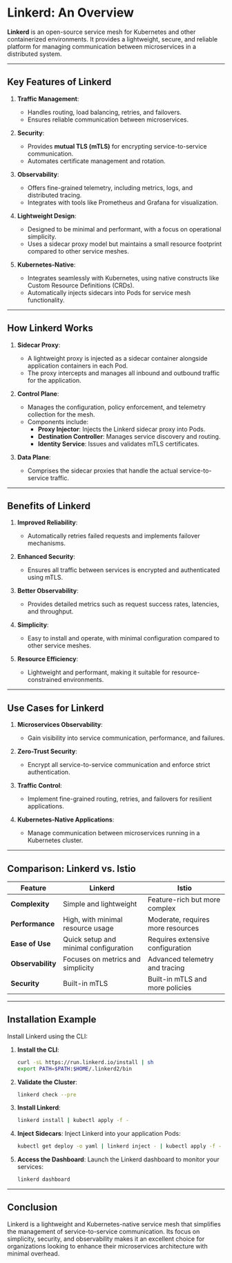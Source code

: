 # Linkerd: An Overview

**Linkerd** is an open-source service mesh for Kubernetes and other containerized environments. It provides a lightweight, secure, and reliable platform for managing communication between microservices in a distributed system.

---

## Key Features of Linkerd

1. **Traffic Management**:

   - Handles routing, load balancing, retries, and failovers.
   - Ensures reliable communication between microservices.

2. **Security**:

   - Provides **mutual TLS (mTLS)** for encrypting service-to-service communication.
   - Automates certificate management and rotation.

3. **Observability**:

   - Offers fine-grained telemetry, including metrics, logs, and distributed tracing.
   - Integrates with tools like Prometheus and Grafana for visualization.

4. **Lightweight Design**:

   - Designed to be minimal and performant, with a focus on operational simplicity.
   - Uses a sidecar proxy model but maintains a small resource footprint compared to other service meshes.

5. **Kubernetes-Native**:
   - Integrates seamlessly with Kubernetes, using native constructs like Custom Resource Definitions (CRDs).
   - Automatically injects sidecars into Pods for service mesh functionality.

---

## How Linkerd Works

1. **Sidecar Proxy**:

   - A lightweight proxy is injected as a sidecar container alongside application containers in each Pod.
   - The proxy intercepts and manages all inbound and outbound traffic for the application.

2. **Control Plane**:

   - Manages the configuration, policy enforcement, and telemetry collection for the mesh.
   - Components include:
     - **Proxy Injector**: Injects the Linkerd sidecar proxy into Pods.
     - **Destination Controller**: Manages service discovery and routing.
     - **Identity Service**: Issues and validates mTLS certificates.

3. **Data Plane**:
   - Comprises the sidecar proxies that handle the actual service-to-service traffic.

---

## Benefits of Linkerd

1. **Improved Reliability**:

   - Automatically retries failed requests and implements failover mechanisms.

2. **Enhanced Security**:

   - Ensures all traffic between services is encrypted and authenticated using mTLS.

3. **Better Observability**:

   - Provides detailed metrics such as request success rates, latencies, and throughput.

4. **Simplicity**:

   - Easy to install and operate, with minimal configuration compared to other service meshes.

5. **Resource Efficiency**:
   - Lightweight and performant, making it suitable for resource-constrained environments.

---

## Use Cases for Linkerd

1. **Microservices Observability**:

   - Gain visibility into service communication, performance, and failures.

2. **Zero-Trust Security**:

   - Encrypt all service-to-service communication and enforce strict authentication.

3. **Traffic Control**:

   - Implement fine-grained routing, retries, and failovers for resilient applications.

4. **Kubernetes-Native Applications**:
   - Manage communication between microservices running in a Kubernetes cluster.

---

## Comparison: Linkerd vs. Istio

| Feature           | **Linkerd**                           | **Istio**                         |
| ----------------- | ------------------------------------- | --------------------------------- |
| **Complexity**    | Simple and lightweight                | Feature-rich but more complex     |
| **Performance**   | High, with minimal resource usage     | Moderate, requires more resources |
| **Ease of Use**   | Quick setup and minimal configuration | Requires extensive configuration  |
| **Observability** | Focuses on metrics and simplicity     | Advanced telemetry and tracing    |
| **Security**      | Built-in mTLS                         | Built-in mTLS and more policies   |

---

## Installation Example

Install Linkerd using the CLI:

1. **Install the CLI**:

   ```bash
   curl -sL https://run.linkerd.io/install | sh
   export PATH=$PATH:$HOME/.linkerd2/bin
   ```

2. **Validate the Cluster**:

   ```bash
   linkerd check --pre
   ```

3. **Install Linkerd**:

   ```bash
   linkerd install | kubectl apply -f -
   ```

4. **Inject Sidecars**:
   Inject Linkerd into your application Pods:

   ```bash
   kubectl get deploy -o yaml | linkerd inject - | kubectl apply -f -
   ```

5. **Access the Dashboard**:
   Launch the Linkerd dashboard to monitor your services:
   ```bash
   linkerd dashboard
   ```

---

## Conclusion

Linkerd is a lightweight and Kubernetes-native service mesh that simplifies the management of service-to-service communication. Its focus on simplicity, security, and observability makes it an excellent choice for organizations looking to enhance their microservices architecture with minimal overhead.
